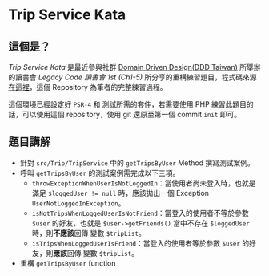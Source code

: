 # Trip Service Kata 

## 這個是？

*Trip Service Kata* 是最近參與社群 [Domain Driven Design(DDD Taiwan)](https://www.facebook.com/DDDCommunity.tw/) 所舉辦的讀書會 *Legacy Code 讀書會 1st (Ch1-5)* 所分享的重構練習題目，程式碼來源 [在這裡](https://github.com/FongX777/trip-service-kata)，這個 Repository 為筆者的完整練習過程。

這個環境已經設定好 `PSR-4` 和 測試所需的套件，若需要使用 PHP 練習此題目的話，可以使用這個 repository，使用 git 還原至第一個 commit `init` 即可。

## 題目講解
* 針對 `src/Trip/TripService` 中的 `getTripsByUser` Method 撰寫測試案例。
* 呼叫 `getTripsByUser` 的測試案例需完成以下三項。
    * `throwExceptionWhenUserIsNotLoggedIn`：當使用者尚未登入時，也就是滿足 `$loggedUser != null` 時，應該拋出一個 Exception `UserNotLoggedInException`。
    * `isNotTripsWhenLoggedUserIsNotFriend`：當登入的使用者不等於參數 `$user` 的好友，也就是 `$user->getFriends()` 當中不存在 `$loggedUser` 時，則**不應該**回傳 變數 `$tripList`。 
    * `isTripsWhenLoggedUserIsFriend`：當登入的使用者等於參數 `$user` 的好友，則**應該**回傳 變數 `$tripList`。
 * 重構 `getTripsByUser` function

